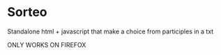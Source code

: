 Sorteo
======

Standalone html + javascript that make a choice from participles in a txt

ONLY WORKS ON FIREFOX
